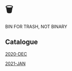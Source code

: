 # 🗑



BIN FOR TRASH, NOT BINARY





## Catalogue



 [2020-DEC](https://yuliuu.com/BIN/2020-DEC.html)

 [2021-JAN](https://yuliuu.com/BIN/2020-JAN)

